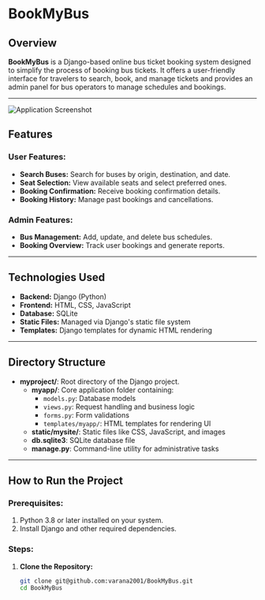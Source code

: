 # BookMyBus

## Overview
**BookMyBus** is a Django-based online bus ticket booking system designed to simplify the process of booking bus tickets. It offers a user-friendly interface for travelers to search, book, and manage tickets and provides an admin panel for bus operators to manage schedules and bookings.

---
![Application Screenshot](myapp/static/mysite/img/project2.png)
## Features
### User Features:
- **Search Buses:** Search for buses by origin, destination, and date.
- **Seat Selection:** View available seats and select preferred ones.
- **Booking Confirmation:** Receive booking confirmation details.
- **Booking History:** Manage past bookings and cancellations.

### Admin Features:
- **Bus Management:** Add, update, and delete bus schedules.
- **Booking Overview:** Track user bookings and generate reports.

---

## Technologies Used
- **Backend:** Django (Python)
- **Frontend:** HTML, CSS, JavaScript
- **Database:** SQLite
- **Static Files:** Managed via Django's static file system
- **Templates:** Django templates for dynamic HTML rendering

---

## Directory Structure
- **myproject/**: Root directory of the Django project.
  - **myapp/**: Core application folder containing:
    - `models.py`: Database models
    - `views.py`: Request handling and business logic
    - `forms.py`: Form validations
    - `templates/myapp/`: HTML templates for rendering UI
  - **static/mysite/**: Static files like CSS, JavaScript, and images
  - **db.sqlite3**: SQLite database file
  - **manage.py**: Command-line utility for administrative tasks

---

## How to Run the Project
### Prerequisites:
1. Python 3.8 or later installed on your system.
2. Install Django and other required dependencies.

### Steps:
1. **Clone the Repository:**
   ```bash
   git clone git@github.com:varana2001/BookMyBus.git
   cd BookMyBus
